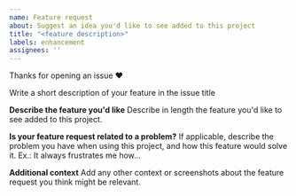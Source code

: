 ```yaml
---
name: Feature request
about: Suggest an idea you'd like to see added to this project
title: "<feature description>"
labels: enhancement
assignees: ''
---
```


Thanks for opening an issue ❤️

Write a short description of your feature in the issue title

**Describe the feature you'd like**
Describe in length the feature you'd like to see added to this project.

**Is your feature request related to a problem?**
If applicable, describe the problem you have when using this project, and how this feature would solve it.
Ex.: It always frustrates me how...

**Additional context**
Add any other context or screenshots about the feature request you think might be relevant.
